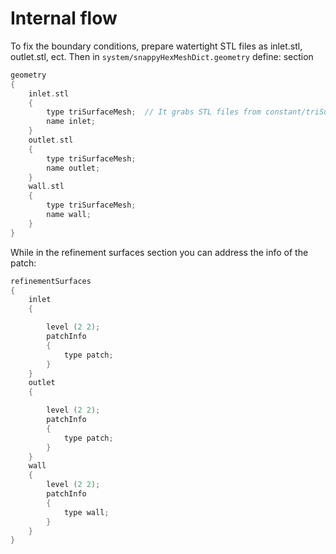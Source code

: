 # Internal flow

To fix the boundary conditions, prepare watertight STL files as
inlet.stl, outlet.stl, ect. Then in ```system/snappyHexMeshDict.geometry``` define:
section

```c++
geometry
{
    inlet.stl
    {
        type triSurfaceMesh;  // It grabs STL files from constant/triSurface
        name inlet;
    }
    outlet.stl
    {
        type triSurfaceMesh;
        name outlet;
    }
    wall.stl
    {
        type triSurfaceMesh;
        name wall;
    }
}

```
While in the refinement surfaces section you can address the
info of the patch:

```c++
refinementSurfaces
{
    inlet
    {

        level (2 2);
        patchInfo
        {
            type patch;
        }
    }
    outlet
    {

        level (2 2);
        patchInfo
        {
            type patch;
        }
    }
    wall
    {
        level (2 2);
        patchInfo
        {
            type wall;
        }
    }
}
```

<!--  Script to show the footer   -->
<html>
<script
    src="https://code.jquery.com/jquery-3.3.1.js"
    integrity="sha256-2Kok7MbOyxpgUVvAk/HJ2jigOSYS2auK4Pfzbm7uH60="
    crossorigin="anonymous">
</script>
<script>
$(function(){
  $("#footer").load("../../footers/footer_second_level_depth.html");
});
</script>
<body>
<div id="footer"></div>
</body>
</html>
